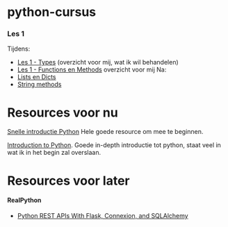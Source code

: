 # python-cursus
### Les 1
Tijdens:
- [Les 1 - Types](types.md) (overzicht voor mij, wat ik wil behandelen)
- [Les 1 - Functions en Methods](functions) overzicht voor mij
Na:
- [Lists en Dicts](https://python101.pythonlibrary.org/chapter3_lists_dicts.html)
- [String methods](https://realpython.com/python-strings/)


# Resources voor nu
[Snelle introductie Python]() Hele goede resource om mee te beginnen.

[Introduction to Python](https://realpython.com/learning-paths/python3-introduction/). Goede in-depth introductie tot python, staat veel in wat ik in het begin zal overslaan.


# Resources voor later
#### RealPython
- [Python REST APIs With Flask, Connexion, and SQLAlchemy](https://realpython.com/flask-connexion-rest-api/)
